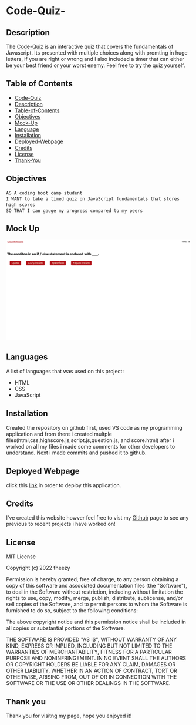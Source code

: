 # Code-Quiz-

## Description

The [Code-Quiz](file:///Users/farhanhoque/Desktop/projects/Code-Quiz-/index.html) is an interactive quiz that covers the fundamentals of Javascript. Its presented with multiple choices along with promting in huge letters, if you are right or wrong and I also included a timer that can either be your best friend or your worst enemy. Feel free to try the quiz yourself. 

## Table of Contents 
- [Code-Quiz](#code-quiz)
- [Description](#description)
- [Table-of-Contents](#table-of-contents)
- [Objectives](#objectives)
- [Mock-Up](#mock-up)
- [Language](#languages)
- [Installation](#installation)
- [Deployed-Webpage](#deployed-webpage)
- [Credits](#credits)
- [License](#license)
- [Thank-You](#thank-you)

## Objectives 

```
AS A coding boot camp student
I WANT to take a timed quiz on JavaScript fundamentals that stores high scores
SO THAT I can gauge my progress compared to my peers
```

## Mock Up 

![Code-Quiz-Mock-Up](./Mock-up.png)

## Languages 

A list of languages that was used on this project: 
- HTML
- CSS
- JavaScript 

## Installation 

Created the repository on github first, used VS code as my programming application and from there i created multple files(html,css,highscore.js,script.js,question.js, and score.html) after i worked on all my files i made some comments for other developers to understand. Next i made commits and pushed it to github.

## Deployed Webpage 

click this [link](file:///Users/farhanhoque/Desktop/projects/Code-Quiz-/index.html) in order to deploy this application. 

## Credits 

I've created this website howver feel free to vist my [Github](https://github.com/fheezy) page to see any previous to recent projects i have worked on! 

## License 
MIT License

Copyright (c) 2022 fheezy

Permission is hereby granted, free of charge, to any person obtaining a copy
of this software and associated documentation files (the "Software"), to deal
in the Software without restriction, including without limitation the rights
to use, copy, modify, merge, publish, distribute, sublicense, and/or sell
copies of the Software, and to permit persons to whom the Software is
furnished to do so, subject to the following conditions:

The above copyright notice and this permission notice shall be included in all
copies or substantial portions of the Software.

THE SOFTWARE IS PROVIDED "AS IS", WITHOUT WARRANTY OF ANY KIND, EXPRESS OR
IMPLIED, INCLUDING BUT NOT LIMITED TO THE WARRANTIES OF MERCHANTABILITY,
FITNESS FOR A PARTICULAR PURPOSE AND NONINFRINGEMENT. IN NO EVENT SHALL THE
AUTHORS OR COPYRIGHT HOLDERS BE LIABLE FOR ANY CLAIM, DAMAGES OR OTHER
LIABILITY, WHETHER IN AN ACTION OF CONTRACT, TORT OR OTHERWISE, ARISING FROM,
OUT OF OR IN CONNECTION WITH THE SOFTWARE OR THE USE OR OTHER DEALINGS IN THE
SOFTWARE.

## Thank you

Thank you for visitng my page, hope you enjoyed it! 
